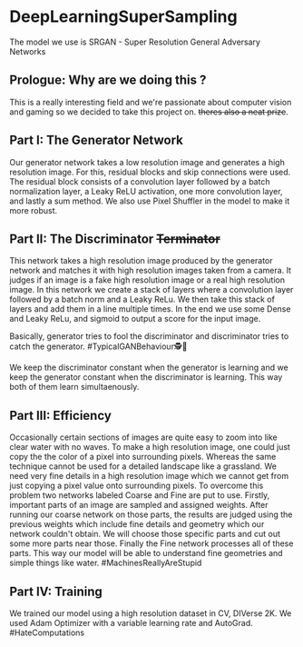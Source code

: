 # DeepLearningSuperSampling

The model we use is SRGAN - Super Resolution General Adversary Networks

## Prologue: Why are we doing this ?

This is a really interesting field and we're passionate about computer vision and gaming so we decided to take this project on. ~~theres also a neat prize~~.


## Part I: The Generator Network

Our generator network takes a low resolution image and generates a high resolution image. For this, residual blocks and skip connections were used. The residual block consists of a convolution layer followed by a batch normalization layer, a Leaky ReLU activation, one more convolution layer, and lastly a sum method. We also use Pixel Shuffler in the model to make it more robust.

## Part II: The Discriminator ~~Terminator~~

This network takes a high resolution image produced by the generator network and matches it with high resolution images taken from a camera. It judges if an image is a fake high resolution image or a real high resolution image. In this network we create a stack of layers where a convolution layer followed by a batch norm and a Leaky ReLu. We then take this stack of layers and add them in a line multiple times. In the end we use some Dense and Leaky ReLu, and sigmoid to output a score for the input image.

Basically, generator tries to fool the discriminator and discriminator tries to catch the generator. #TypicalGANBehaviour🕵️🦹

We keep the discriminator constant when the generator is learning and we keep the generator constant when the discriminator is learning. This way both of them learn simultaenously.

## Part III: Efficiency  

Occasionally certain sections of images are quite easy to zoom into like clear water with no waves. To make a high resolution image, one could just copy the the color of a pixel into surrounding pixels. Whereas the same technique cannot be used for a detailed landscape like a grassland. We need very fine details in a high resolution image which we cannot get from just copying a pixel value onto surrounding pixels. To overcome this problem two networks labeled Coarse and Fine are put to use. Firstly, important parts of an image are sampled and assigned weights. After running our coarse network on those parts, the results are judged using the previous weights which include fine details and geometry which our network couldn't obtain. We will choose those specific parts and cut out some more parts near those. Finally the Fine network processes all of these parts. This way our model will be able to understand fine geometries and simple things like water. #MachinesReallyAreStupid

## Part IV: Training

We trained our model using a high resolution dataset in CV, DIVerse 2K. We used Adam Optimizer with a variable learning rate and AutoGrad. #HateComputations



